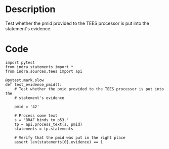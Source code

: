 # Description
Test whether the pmid provided to the TEES processor is put into the statement's evidence.

# Code
```
import pytest
from indra.statements import *
from indra.sources.tees import api

@pytest.mark.slow
def test_evidence_pmid():
    # Test whether the pmid provided to the TEES processor is put into the
    # statement's evidence

    pmid = '42'

    # Process some text
    s = 'BRAF binds to p53.'
    tp = api.process_text(s, pmid)
    statements = tp.statements

    # Verify that the pmid was put in the right place
    assert len(statements[0].evidence) == 1

```
